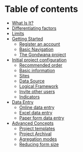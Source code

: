 # Table of contents

- [What Is It?](README.md)
- [Differentiating factors](factors.md)
- [Limits](limits.md)
- [Getting Started](getting-started/README.md)
  - [Register an account](getting-started/register-an-account.md)
  - [Basic Navigation](getting-started/basic-navigation.md)
  - [The Gondwana project](getting-started/the-gondwana-project.md)
- [Initial project configuration](initial-project-configuration/README.md)
  - [Recommended order](initial-project-configuration/recommended-order.md)
  - [Basic information](initial-project-configuration/basic-information.md)
  - [Sites](initial-project-configuration/sites.md)
  - [Data Source](initial-project-configuration/data-source.md)
  - [Logical Framework](initial-project-configuration/logical-framework.md)
  - [Invite other users](initial-project-configuration/invite-other-users.md)
  - [Indicators](initial-project-configuration/indicators.md)
- [Data Entry](data-entry/README.md)
  - [Online data entry](data-entry/online-data-entry.md)
  - [Excel data entry](data-entry/excel-data-entry.md)
  - [Paper form data entry](data-entry/paper-form-data-entry.md)
  <!--- [Change tracking](data-entry/change-tracking.md)
  - [Reporting](reporting/README.md)
  - [Using general reporting](reporting/using-general-reporting.md)
  - [Using pivot tables](reporting/using-pivot-tables.md) -->
- [Advanced Concepts](advanced-concepts/README.md)
  - [Project templates](advanced-concepts/project-templates.md)
  - [Project Archival](advanced-concepts/project-archival.md)
  - [Agregation modes](advanced-concepts/aggregation-modes.md)
  - [Reducing form size](advanced-concepts/reducing-form-size.md)
  <!-- - [Custom indicator formulas](advanced-concepts/custom-indicator-formulas.md)
  - [Data interpolation](advanced-concepts/data-interpolation.md)
  - [Modifying the structure of forms after data has already been entered](advanced-concepts/modifying-the-structure-of-forms-after-data-has-already-been-entered.md) -->
